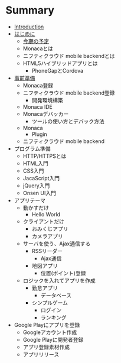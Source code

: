 # Summary

* [Introduction](README.md)
* [はじめに](preface.md)
   * [今期の予定](about_term_koriyamadojo_2016.md)
   * Monacaとは
   * ニフティクラウド mobile backendとは
   * HTML5ハイブリッドアプリとは
       * PhoneGapとCordova
* [事前準備](chapter1.md)
   * Monaca登録
   * ニフティクラウド mobile backend登録
       * 開発環境構築
   * Monaca IDE
   * Monacaデバッカー
       * ツールの使い方とデバック方法
   * Monaca
       * Plugin
   * ニフティクラウド mobile backend
* プログラム準備
   * HTTP/HTTPSとは
   * HTML入門
   * CSS入門
   * JacaScript入門
   * jQuery入門
   * Onsen UI入門
* アプリテーマ
   * 動かすだけ
       * Hello World
   * クライアントだけ
       * おみくじアプリ
       * カメラアプリ
   * サーバを使う、Ajax通信する
       * RSSリーダー
           * Ajax通信
       * 地図アプリ
           * 位置(ポイント)登録
   * ロジックを入れてアプリを作成
       * 勤怠アプリ
           * データベース
       * シンプルゲーム
           * ログイン
           * ランキング
* Google Playにアプリを登録
   * Googleアカウント作成
   * Google Playに開発者登録
   * アプリ登録素材作成
   * アプリリリース


